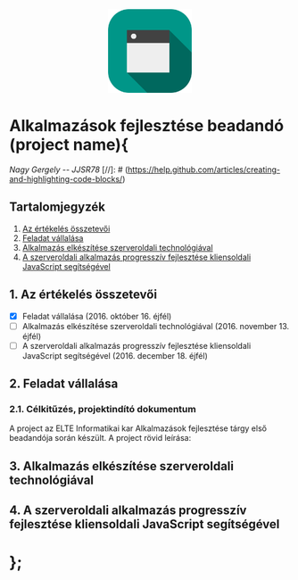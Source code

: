 <div align="center"><img src="icon_small.png"/></div>

# Alkalmazások fejlesztése beadandó (project name){

*Nagy Gergely -- JJSR78*
[//]: # (https://help.github.com/articles/creating-and-highlighting-code-blocks/)
## Tartalomjegyzék

  1. [Az értékelés összetevői](#az-értékelés-összetevői)
  1. [Feladat vállalása](#feladat-vállalása)
  1. [Alkalmazás elkészítése szerveroldali technológiával](#alkalmazás-elkészítése-szerveroldali-technológiával)
  1. [A szerveroldali alkalmazás progresszív fejlesztése kliensoldali JavaScript segítségével](#a-szerveroldali-alkalmazás-progresszív-fejlesztése-kliensoldali-javascript-segítségével)

## 1. Az értékelés összetevői

- [x] Feladat vállalása (2016. október 16. éjfél)
- [ ] Alkalmazás elkészítése szerveroldali technológiával (2016. november 13. éjfél)
- [ ] A szerveroldali alkalmazás progresszív fejlesztése kliensoldali JavaScript segítségével (2016. december 18. éjfél)

## 2. Feladat vállalása

### 2.1. Célkitűzés, projektindító dokumentum

A project az ELTE Informatikai kar Alkalmazások fejlesztése tárgy első beadandója során készült. A project rövid leírása:

## 3. Alkalmazás elkészítése szerveroldali technológiával

## 4. A szerveroldali alkalmazás progresszív fejlesztése kliensoldali JavaScript segítségével

# };
